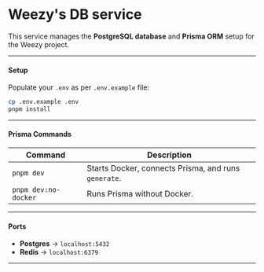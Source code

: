 # Weezy's DB service

This service manages the **PostgreSQL database** and **Prisma ORM** setup for the Weezy project.

---

#### Setup

Populate your `.env` as per `.env.example` file:

```bash
cp .env.example .env
pnpm install
```

---

#### Prisma Commands

| Command              | Description                                          |
| -------------------- | ---------------------------------------------------- |
| `pnpm dev`           | Starts Docker, connects Prisma, and runs `generate`. |
| `pnpm dev:no-docker` | Runs Prisma without Docker.                          |

---

#### Ports

- **Postgres** → `localhost:5432`
- **Redis** → `localhost:6379`

---
